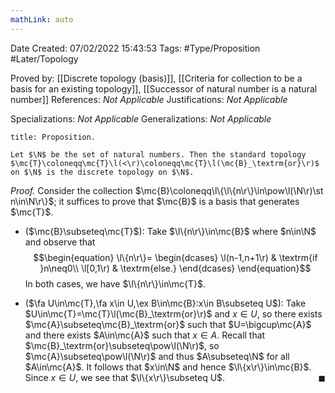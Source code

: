 ```yaml
---
mathLink: auto
---
```


<div class="topSpace"></div>

Date Created: 07/02/2022 15:43:53
Tags: #Type/Proposition #Later/Topology

Proved by: [[Discrete topology (basis)]], [[Criteria for collection to be a basis for an existing topology]], [[Successor of natural number is a natural number]]
References: <i>Not Applicable</i>
Justifications: <i>Not Applicable</i>

Specializations: <i>Not Applicable</i>
Generalizations: <i>Not Applicable</i>

``` ad-Proposition
title: Proposition.

Let $\N$ be the set of natural numbers. Then the standard topology $\mc{T}\coloneqq\mc{T}\l(<\r)\coloneqq\mc{T}\l(\mc{B}_\textrm{or}\r)$ on $\N$ is the discrete topology on $\N$.

```

<i>Proof.</i> Consider the collection $\mc{B}\coloneqq\l\{\l\{n\r\}\in\pow\l(\N\r)\st n\in\N\r\}$; it suffices to prove that $\mc{B}$ is a basis that generates $\mc{T}$.
* ($\mc{B}\subseteq\mc{T}$): Take $\l\{n\r\}\in\mc{B}$ where $n\in\N$ and observe that
$$\begin{equation}
    \l\{n\r\}=
    \begin{dcases}
        \l(n-1,n+1\r) & \textrm{if }n\neq0\\
        \l[0,1\r) & \textrm{else.}
    \end{dcases}
\end{equation}$$
In both cases, we have $\l\{n\r\}\in\mc{T}$.

* ($\fa U\in\mc{T},\fa x\in U,\ex B\in\mc{B}:x\in B\subseteq U$): Take $U\in\mc{T}=\mc{T}\l(\mc{B}_\textrm{or}\r)$ and $x\in U$, so there exists $\mc{A}\subseteq\mc{B}_\textrm{or}$ such that $U=\bigcup\mc{A}$ and there exists $A\in\mc{A}$ such that $x\in A$. Recall that $\mc{B}_\textrm{or}\subseteq\pow\l(\N\r)$, so $\mc{A}\subseteq\pow\l(\N\r)$ and thus $A\subseteq\N$ for all $A\in\mc{A}$. It follows that $x\in\N$ and hence $\l\{x\r\}\in\mc{B}$. Since $x\in U$, we see that $\l\{x\r\}\subseteq U$.<span style="float:right;">$\blacksquare$</span>
